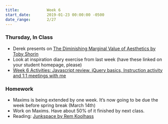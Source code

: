 ```yaml
---
title:            Week 6
start_date:       2019-01-23 00:00:00 -0500
date_range:       2/27
---
```


### Thursday, In Class

- Derek presents on [The Diminishing Marginal Value of Aesthetics by Toby Shorin](https://subpixel.space/entries/diminishing-marginal-aesthetic-value/)
- Look at inspiration diary exercise from last week (have these linked on your student homepage, please)
- [Week 6 Activities: Javascript review, jQuery basics, Instruction activity and 1:1 meetings with me](https://paper.dropbox.com/doc/Week-6--AYZGJjnobaUxwta43W~aGKDPAQ-xBxPULxjlAfMhXGXUQRag)


### Homework
- Maxims is being extended by one week. It&rsquo;s now going to be due the week before spring break (March 14th)
- Work on Maxims. Have about 50% of it finished by next class.
- Reading: [Junkspace by Rem Koolhass](http://ci.labud.nyc/assets/readings/koolhaas-rem_junkspace.pdf)
